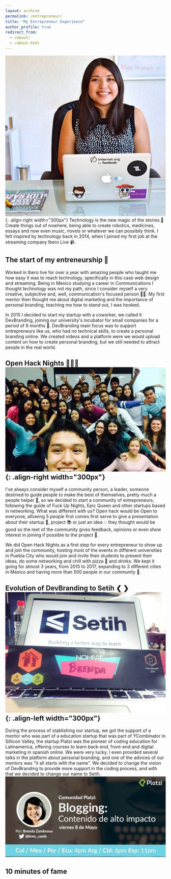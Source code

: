 ```yaml
---
layout: archive
permalink: /entrepreneur/
title: "My Entrepreneur Experience"
author_profile: true
redirect_from: 
  - /about/
  - /about.html
---
```


![profile](/images/profile1.jpeg){: .align-right width="300px"}
Technology is the new magic of the stories.🔮 Create things out of nowhere, being able to create robotics, medicines, essays and now even music, novels or whatever we can possibily think. I felt inspired by technology back in 2014, when I joined my first job at the streaming company Ibero Live 📹. 

The start of my entreneurship 👾 
------
Worked in Ibero live for over a year with amazing people who taught me how easy it was to reach technology, specifically in this case web design and streaming. Being in Mexico studying a career in Communications I thought technology was not my path, since I consider myself a very creative, subjective and, well, communication's focused person 🙌🏼. My first mentor then thought me about digital marketing and the importance of personal branding, teaching me how to stand out, I was hooked.

In 2015 I decided to start my startup with a coworker, we called it DevBranding, joining our university's incubator for small companies for a period of 6 months 🐣. DevBranding main focus was to support entrepreneurs like us, who had no technical skills, to create a personal branding online. We created videos and a platform were we would upload content on how to create personal branding, but we still needed to attract people in the real world.

Open Hack Nights 👩🏻‍💻 ![profile](/images/openhack1.jpeg){: .align-right width="300px"}
------

I've always consider myself a community person, a leader, someone destined to guide people to make the best of themselves, pretty much a people helper 🤝, so we decided to start a community of entrepreneurs, following the guide of Fuck Up Nights, Epic Queen and other startups based in networking. What was different with us? Open hack would be Open to everyone, allowing 5 people first comes first serve to give a presentation about their startup 🦾, project 📚 or just an idea 💡 they thought would be good so the rest of the community gives feedback, opinions or even show interest in joining if possible to the project 👔.  

We did Open Hack Nights as a first step for every entrepreneur to show up and join the community, hosting most of the events in different universities in Puebla City who would join and invite their students to present their ideas, do some networking and chill with pizza 🍕 and drinks. We kept it going for almost 3 years, from 2015 to 2017, expanding to 3 different cities in Mexico and having more than 500 people in our community 📣. 


Evolution of DevBranding to Setih ❮ ❯ ![profile](/images/setih1.jpeg){: .align-left width="300px"}
------

During the process of stablishing our startup, we got the support of a mentor who was part of a education startup that was part of YCombinator in Sillicon Valley, the startup Platzi was the pioneer of coding education for Latinamerica, offering courses to learn back-end, front-end and digital marketing in spanish online. We were very lucky, I even provided several talks in the platform about personal branding, and one of the advices of our mentors was "it all starts with the name". We decided to change the vision of DevBranding to provide more support in the coding process, and with that we decided to change our name to Setih. ![profile](/images/platzitalk1.jpeg)


10 minutes of fame 
------



